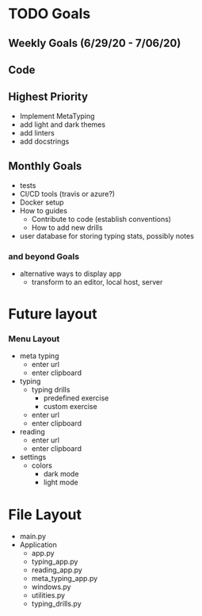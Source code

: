 # TODO Goals

## Weekly Goals (6/29/20 - 7/06/20)

  ## Code
  ## Highest Priority
  - Implement MetaTyping
  - add light and dark themes
  - add linters
  - add docstrings

## Monthly Goals
  - tests
  - CI/CD tools (travis or azure?)
  - Docker setup
  - How to guides
    - Contribute to code (establish conventions)
    - How to add new drills
  - user database for storing typing stats, possibly notes
  
### and beyond Goals
  - alternative ways to display app
    - transform to an editor, local host, server

# Future layout

### Menu Layout
- meta typing
    - enter url
    - enter clipboard
- typing
    - typing drills
        - predefined exercise
        - custom exercise
    - enter url
    - enter clipboard
- reading
    - enter url
    - enter clipboard
- settings
    - colors
        - dark mode
        - light mode
    
# File Layout
- main.py
- Application
    - app.py
    - typing_app.py
    - reading_app.py
    - meta_typing_app.py
    - windows.py
    - utilities.py
    - typing_drills.py
